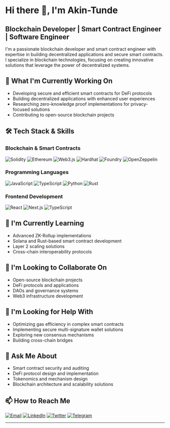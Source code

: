 # Hi there 👋, I'm Akin-Tunde

## Blockchain Developer | Smart Contract Engineer | Software Engineer

I'm a passionate blockchain developer and smart contract engineer with expertise in building decentralized applications and secure smart contracts. I specialize in blockchain technologies, focusing on creating innovative solutions that leverage the power of decentralized systems.

## 🔭 What I'm Currently Working On

- Developing secure and efficient smart contracts for DeFi protocols
- Building decentralized applications with enhanced user experiences
- Researching zero-knowledge proof implementations for privacy-focused solutions
- Contributing to open-source blockchain projects

## 🛠️ Tech Stack & Skills

### Blockchain & Smart Contracts
![Solidity](https://img.shields.io/badge/-Solidity-363636?style=flat-square&logo=solidity&logoColor=white)
![Ethereum](https://img.shields.io/badge/-Ethereum-3C3C3D?style=flat-square&logo=ethereum&logoColor=white)
![Web3.js](https://img.shields.io/badge/-Web3.js-F16822?style=flat-square&logo=web3.js&logoColor=white)
![Hardhat](https://img.shields.io/badge/-Hardhat-FFF100?style=flat-square&logo=hardhat&logoColor=black)
![Foundry](https://img.shields.io/badge/foundry-v0.2.0-informational)
![OpenZeppelin](https://img.shields.io/badge/-OpenZeppelin-4E5EE4?style=flat-square&logo=OpenZeppelin&logoColor=white)

### Programming Languages
![JavaScript](https://img.shields.io/badge/-JavaScript-F7DF1E?style=flat-square&logo=javascript&logoColor=black)
![TypeScript](https://img.shields.io/badge/-TypeScript-3178C6?style=flat-square&logo=typescript&logoColor=white)
![Python](https://img.shields.io/badge/-Python-3776AB?style=flat-square&logo=python&logoColor=white)
![Rust](https://img.shields.io/badge/-Rust-000000?style=flat-square&logo=rust&logoColor=white)

### Frontend Development
![React](https://img.shields.io/badge/-React-61DAFB?style=flat-square&logo=react&logoColor=black)
![Next.js](https://img.shields.io/badge/-Next.js-000000?style=flat-square&logo=next.js&logoColor=white)
![TypeScript](https://img.shields.io/badge/-TypeScript-3178C6?style=flat-square&logo=typescript&logoColor=white)


## 🌱 I'm Currently Learning

- Advanced ZK-Rollup implementations
- Solana and Rust-based smart contract development
- Layer 2 scaling solutions
- Cross-chain interoperability protocols

## 👯 I'm Looking to Collaborate On

- Open-source blockchain projects
- DeFi protocols and applications
- DAOs and governance systems
- Web3 infrastructure development

## 🤔 I'm Looking for Help With

- Optimizing gas efficiency in complex smart contracts
- Implementing secure multi-signature wallet solutions
- Exploring new consensus mechanisms
- Building cross-chain bridges

## 💬 Ask Me About

- Smart contract security and auditing
- DeFi protocol design and implementation
- Tokenomics and mechanism design
- Blockchain architecture and scalability solutions

## 📫 How to Reach Me

[![Email](https://img.shields.io/badge/-Email-D14836?style=flat-square&logo=gmail&logoColor=white)](mailto:your.email@example.com)
[![LinkedIn](https://img.shields.io/badge/-LinkedIn-0077B5?style=flat-square&logo=linkedin&logoColor=white)](https://linkedin.com/in/yourprofile)
[![Twitter](https://img.shields.io/badge/-Twitter-1DA1F2?style=flat-square&logo=twitter&logoColor=white)](https://twitter.com/yourhandle)
[![Telegram](https://img.shields.io/badge/-Telegram-2CA5E0?style=flat-square&logo=telegram&logoColor=white)](https://t.me/yourusername)



---


